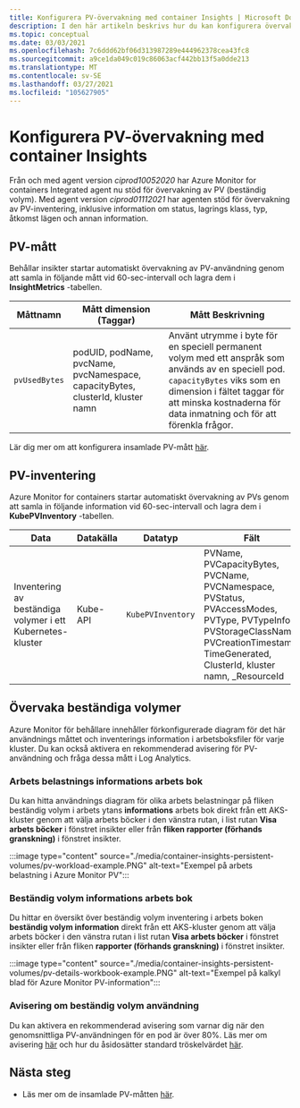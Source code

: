 ```yaml
---
title: Konfigurera PV-övervakning med container Insights | Microsoft Docs
description: I den här artikeln beskrivs hur du kan konfigurera övervakning av Kubernetes-kluster med beständiga volymer med behållar insikter.
ms.topic: conceptual
ms.date: 03/03/2021
ms.openlocfilehash: 7c6ddd62bf06d313987289e444962378cea43fc8
ms.sourcegitcommit: a9ce1da049c019c86063acf442bb13f5a0dde213
ms.translationtype: MT
ms.contentlocale: sv-SE
ms.lasthandoff: 03/27/2021
ms.locfileid: "105627905"
---
```

# <a name="configure-pv-monitoring-with-container-insights"></a>Konfigurera PV-övervakning med container Insights

Från och med agent version *ciprod10052020* har Azure Monitor for containers Integrated agent nu stöd för övervakning av PV (beständig volym). Med agent version *ciprod01112021* har agenten stöd för övervakning av PV-inventering, inklusive information om status, lagrings klass, typ, åtkomst lägen och annan information.
## <a name="pv-metrics"></a>PV-mått

Behållar insikter startar automatiskt övervakning av PV-användning genom att samla in följande mått vid 60-sec-intervall och lagra dem i **InsightMetrics** -tabellen.

| Måttnamn | Mått dimension (Taggar) | Mått Beskrivning |
|-----|-----------|----------|
| `pvUsedBytes`| podUID, podName, pvcName, pvcNamespace, capacityBytes, clusterId, kluster namn| Använt utrymme i byte för en speciell permanent volym med ett anspråk som används av en speciell pod. `capacityBytes` viks som en dimension i fältet taggar för att minska kostnaderna för data inmatning och för att förenkla frågor.|

Lär dig mer om att konfigurera insamlade PV-mått [här](./container-insights-agent-config.md).

## <a name="pv-inventory"></a>PV-inventering

Azure Monitor for containers startar automatiskt övervakning av PVs genom att samla in följande information vid 60-sec-intervall och lagra dem i **KubePVInventory** -tabellen.

|Data |Datakälla| Datatyp| Fält|
|-----|-----------|----------|-------|
|Inventering av beständiga volymer i ett Kubernetes-kluster |Kube-API |`KubePVInventory` |    PVName, PVCapacityBytes, PVCName, PVCNamespace, PVStatus, PVAccessModes, PVType, PVTypeInfo, PVStorageClassName, PVCreationTimestamp, TimeGenerated, ClusterId, kluster namn, _ResourceId |

## <a name="monitor-persistent-volumes"></a>Övervaka beständiga volymer

Azure Monitor för behållare innehåller förkonfigurerade diagram för det här användnings måttet och inventerings information i arbetsboksfiler för varje kluster. Du kan också aktivera en rekommenderad avisering för PV-användning och fråga dessa mått i Log Analytics.  

### <a name="workload-details-workbook"></a>Arbets belastnings informations arbets bok

Du kan hitta användnings diagram för olika arbets belastningar på fliken beständig volym i arbets ytans **informations** arbets bok direkt från ett AKS-kluster genom att välja arbets böcker i den vänstra rutan, i list rutan **Visa arbets böcker** i fönstret insikter eller från **fliken rapporter (förhands granskning)** i fönstret insikter.


:::image type="content" source="./media/container-insights-persistent-volumes/pv-workload-example.PNG" alt-text="Exempel på arbets belastning i Azure Monitor PV":::

### <a name="persistent-volume-details-workbook"></a>Beständig volym informations arbets bok

Du hittar en översikt över beständig volym inventering i arbets boken **beständig volym information** direkt från ett AKS-kluster genom att välja arbets böcker i den vänstra rutan i list rutan **Visa arbets böcker** i fönstret insikter eller från fliken **rapporter (förhands granskning)** i fönstret insikter.


:::image type="content" source="./media/container-insights-persistent-volumes/pv-details-workbook-example.PNG" alt-text="Exempel på kalkyl blad för Azure Monitor PV-information":::

### <a name="persistent-volume-usage-recommended-alert"></a>Avisering om beständig volym användning
Du kan aktivera en rekommenderad avisering som varnar dig när den genomsnittliga PV-användningen för en pod är över 80%. Läs mer om avisering [här](./container-insights-metric-alerts.md) och hur du åsidosätter standard tröskelvärdet [här](./container-insights-metric-alerts.md#configure-alertable-metrics-in-configmaps).
## <a name="next-steps"></a>Nästa steg

- Läs mer om de insamlade PV-måtten [här](./container-insights-agent-config.md).